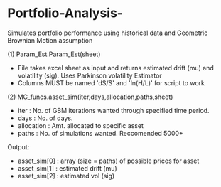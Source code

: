 # Portfolio-Analysis-
Simulates portfolio performance using historical data and Geometric Brownian Motion assumption

(1) Param_Est.Param_Est(sheet)
*  File takes excel sheet as input and returns estimated drift (mu) and volatility (sig). Uses Parkinson volatility Estimator
*  Columns MUST be named 'dS/S' and 'ln(H/L)' for script to work

(2) MC_funcs.asset_sim(iter,days,allocation,paths,sheet)
*  iter : No. of GBM iterations wanted through specified time period.
*  days : No. of days.
*  allocation : Amt. allocated to specific asset
*  paths : No. of simulations wanted. Reccomended 5000+

Output: 
*  asset_sim[0] : array (size = paths) of possible prices for asset
*  asset_sim[1] : estimated drift (mu)
*  asset_sim[2] : estimated vol (sig)
